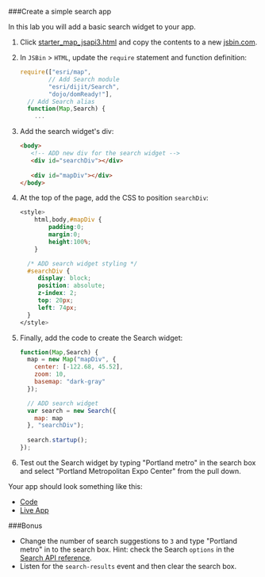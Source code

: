 ###Create a simple search app

In this lab you will add a basic search widget to your app.

1. Click [starter_map_jsapi3.html](src/starter_map_jsapi3.html) and copy the contents to a new [jsbin.com](http://jsbin.com).

2. In `JSBin` > `HTML`, update the `require` statement and function definition:

    ```javascript
    require(["esri/map",
            // Add Search module
            "esri/dijit/Search",
            "dojo/domReady!"],
      // Add Search alias
      function(Map,Search) {
        ... 
    ```

3. Add the search widget's div:
 
    ```html
    <body>
       <!-- ADD new div for the search widget -->
       <div id="searchDiv"></div>
       
       <div id="mapDiv"></div>
    </body>
    ``` 

4. At the top of the page, add the CSS to position `searchDiv`:

    ```CSS
    <style>
        html,body,#mapDiv {
            padding:0;
            margin:0;
            height:100%;
        }

      /* ADD search widget styling */ 
      #searchDiv {
         display: block;
         position: absolute;
         z-index: 2;
         top: 20px;
         left: 74px;
      }
    </style>
    ```

5. Finally, add the code to create the Search widget:

    ```javascript
    function(Map,Search) {
      map = new Map("mapDiv", {
        center: [-122.68, 45.52],
        zoom: 10,
        basemap: "dark-gray"
      });

      // ADD search widget 
      var search = new Search({
        map: map
      }, "searchDiv");
     
      search.startup();
    });
    ```
    
6. Test out the Search widget by typing "Portland metro" in the search box and select "Portland Metropolitan Expo Center" from the pull down.
    
Your app should look something like this:
* [Code](src/simple_search_jsapi.html)
* [Live App](http://esri.github.io/geodev-hackerlabs/develop/src/simple_search_jsapi.html)

###Bonus

* Change the number of search suggestions to `3` and type "Portland metro" in to the search box.  Hint: check the Search `options` in the [Search API reference](https://developers.arcgis.com/javascript/jsapi/search-amd.html).
* Listen for the `search-results` event and then clear the search box.